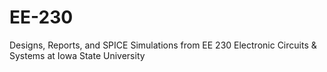 # EE-230

Designs, Reports, and SPICE Simulations from EE 230 Electronic Circuits & Systems at Iowa State University
